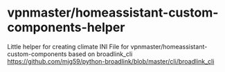 # vpnmaster/homeassistant-custom-components-helper
Little helper for creating climate INI File for vpnmaster/homeassistant-custom-components based on broadlink_cli https://github.com/mjg59/python-broadlink/blob/master/cli/broadlink_cli
